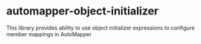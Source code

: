 # automapper-object-initializer
This library provides ability to use object initializer expressions to configure member mappings in AutoMapper
